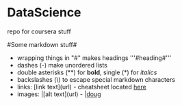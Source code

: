 # DataScience
repo for coursera stuff

#Some markdown stuff#

- wrapping things in "\#" makes headings '''#heading#'''
- dashes (\-) make unordered lists
- double asterisks (\*\*) for **bold**, single (\*) for *italics*
- backslashes (\\) to escape special markdown characters
- links: \[link text\]\(url\) - cheatsheet located [here](https://enterprise.github.com/downloads/en/markdown-cheatsheet.pdf)
- images: \|\[alt text\]\(url\) - |[doug](doug2a.png)

